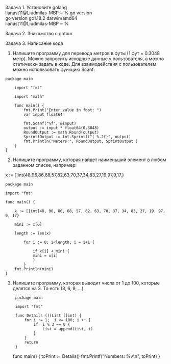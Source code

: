 Задача 1. Установите golang  
lianast11@Liudmilas-MBP ~ % go version  
go version go1.18.2 darwin/amd64  
lianast11@Liudmilas-MBP ~ %   

Задача 2. Знакомство с gotour  

Задача 3. Написание кода  

1. Напишите программу для перевода метров в футы (1 фут = 0.3048 метр). Можно запросить исходные данные у пользователя, а можно статически задать в коде. Для взаимодействия с пользователем можно использовать функцию Scanf:
~~~
package main
    
    import "fmt"
    
    import "math"
    
    func main() {
        fmt.Print("Enter value in foot: ")
        var input float64
        
        fmt.Scanf("%f", &input)               
        output := input * float64(0.3048)      
        RoundOutput := math.Round(output)         
        SprintfOutput := fmt.Sprintf("( %.2f)", output)
        fmt.Println("Meters:", RoundOutput, SprintOutput )    
    }  
}
~~~

2. Напишите программу, которая найдет наименьший элемент в любом заданном списке, например:

x := []int{48,96,86,68,57,82,63,70,37,34,83,27,19,97,9,17,}

    package main

    import "fmt"

    func main() {

        x := []int{48, 96, 86, 68, 57, 82, 63, 70, 37, 34, 83, 27, 19, 97, 9, 17}

        mini := x[0]

        length := len(x)

            for i := 0; i<length; i = i+1 {

                if x[i] < mini {
                mini = x[i]
                }
            }
        fmt.Println(mini)
    } 

3. Напишите программу, которая выводит числа от 1 до 100, которые делятся на 3. То есть (3, 6, 9, …).
   ~~~
    package main

    import "fmt"

    func Details ()(List []int) {
	    for i := 1;  i <= 100; i ++ {
		    if	i % 3 == 0 { 
			    List = append(List, i)
		    }
	    }	
	    return
    }
    ~~~

    func main() {
	    toPrint := Details()
	    fmt.Printf("Numbers: %v\n", toPrint)
    }
